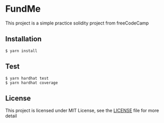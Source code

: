 # FundMe
This project is a simple practice solidity project from freeCodeCamp

## Installation
```
$ yarn install
```

## Test
```
$ yarn hardhat test
$ yarn hardhat coverage
```

## License
This project is licensed under MIT License, see the [LICENSE](./LICENSE) file for more detail
